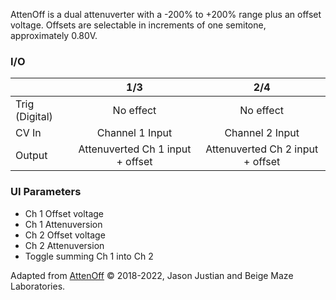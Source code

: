 AttenOff is a dual attenuverter with a -200% to +200% range plus an offset voltage. Offsets are selectable in increments of one semitone, approximately 0.80V.

### I/O

|                |              1/3            |                   2/4                |
| -------------- |:---------------------------:|:-------------------------------------:|
| Trig (Digital) |  No effect                                  | No effect |
| CV In          | Channel 1 Input                                  |      Channel 2 Input       |
| Output         | Attenuverted Ch 1 input + offset  |          Attenuverted Ch 2 input + offset     |

### UI Parameters
* Ch 1 Offset voltage
* Ch 1 Attenuversion
* Ch 2 Offset voltage
* Ch 2 Attenuversion
* Toggle summing Ch 1 into Ch 2


Adapted from [AttenOff](https://github.com/Chysn/O_C-HemisphereSuite/wiki/AttenOff) © 2018-2022, Jason Justian and Beige Maze Laboratories. 

